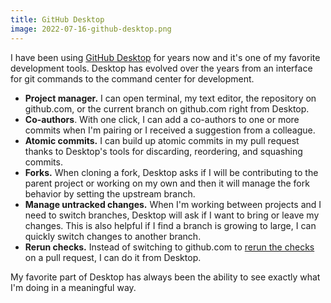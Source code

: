 ```yaml
---
title: GitHub Desktop
image: 2022-07-16-github-desktop.png
---
```


I have been using [GitHub Desktop](https://desktop.github.com/) for years now and it's one of my favorite development tools. Desktop has evolved over the years from an interface for git commands to the command center for development.

- **Project manager.** I can open terminal, my text editor, the repository on github.com, or the current branch on github.com right from Desktop.
- **Co-authors**. With one click, I can add a co-authors to one or more commits when I'm pairing or I received a suggestion from a colleague.
- **Atomic commits.** I can build up atomic commits in my pull request thanks to Desktop's tools for discarding, reordering, and squashing commits.
- **Forks.** When cloning a fork, Desktop asks if I will be contributing to the parent project or working on my own and then it will manage the fork behavior by setting the upstream branch.
- **Manage untracked changes.** When I'm working between projects and I need to switch branches, Desktop will ask if I want to bring or leave my changes. This is also helpful if I find a branch is growing to large, I can quickly switch changes to another branch.
- **Rerun checks.** Instead of switching to github.com to [rerun the checks](https://docs.github.com/en/desktop/contributing-and-collaborating-using-github-desktop/working-with-your-remote-repository-on-github-or-github-enterprise/viewing-and-re-running-checks-in-github-desktop) on a pull request, I can do it from Desktop.

My favorite part of Desktop has always been the ability to see exactly what I'm doing in a meaningful way.
